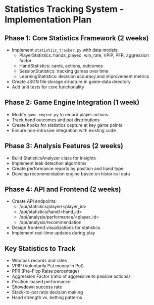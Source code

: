 # Statistics Tracking System - Implementation Plan

## Phase 1: Core Statistics Framework (2 weeks)
- Implement `statistics_tracker.py` with data models:
  - PlayerStatistics: hands_played, win_rate, VPIP, PFR, aggression factor
  - HandStatistics: cards, actions, outcomes
  - SessionStatistics: tracking games over time
  - LearningStatistics: decision accuracy and improvement metrics
- Create JSON file storage structure in game-data directory
- Add unit tests for core functionality

## Phase 2: Game Engine Integration (1 week)
- Modify `game_engine.py` to record player actions
- Track hand outcomes and pot distributions
- Create hooks for statistics capture at key game points
- Ensure non-intrusive integration with existing code

## Phase 3: Analysis Features (2 weeks)
- Build StatisticsAnalyzer class for insights
- Implement leak detection algorithms
- Create performance reports by position and hand type
- Develop recommendation engine based on historical data

## Phase 4: API and Frontend (2 weeks)
- Create API endpoints:
  - /api/statistics/player/<player_id>
  - /api/statistics/hand/<hand_id>
  - /api/analysis/performance/<player_id>
  - /api/analysis/recommendation
- Design frontend visualizations for statistics
- Implement real-time updates during play

## Key Statistics to Track
- Win/loss records and rates
- VPIP (Voluntarily Put money In Pot)
- PFR (Pre-Flop Raise percentage)
- Aggression Factor (ratio of aggressive to passive actions)
- Position-based performance
- Showdown success rate
- Stack-to-pot ratio decision making
- Hand strength vs. betting patterns